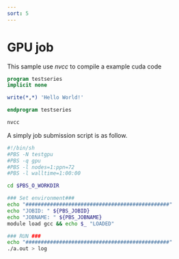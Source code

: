 ```yaml
---
sort: 5
---
```


# GPU job

This sample use *nvcc* to compile a example cuda code
```fortran
program testseries
implicit none

write(*,*) 'Hello World!'

endprogram testseries
```
```bash
nvcc 
```

A simply job submission script is as follow.
```bash
#!/bin/sh
#PBS -N testgpu
#PBS -q gpu
#PBS -l nodes=1:ppn=72
#PBS -l walltime=1:00:00

cd $PBS_O_WORKDIR

### Set environment###
echo "###############################################"
echo "JOBID: " ${PBS_JOBID}
echo "JOBNAME: " ${PBS_JOBNAME}
module load gcc && echo $_ "LOADED"

### RUN ###
echo "###############################################"
./a.out > log
```
